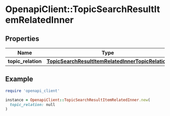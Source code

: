 # OpenapiClient::TopicSearchResultItemRelatedInner

## Properties

| Name | Type | Description | Notes |
| ---- | ---- | ----------- | ----- |
| **topic_relation** | [**TopicSearchResultItemRelatedInnerTopicRelation**](TopicSearchResultItemRelatedInnerTopicRelation.md) |  | [optional] |

## Example

```ruby
require 'openapi_client'

instance = OpenapiClient::TopicSearchResultItemRelatedInner.new(
  topic_relation: null
)
```


